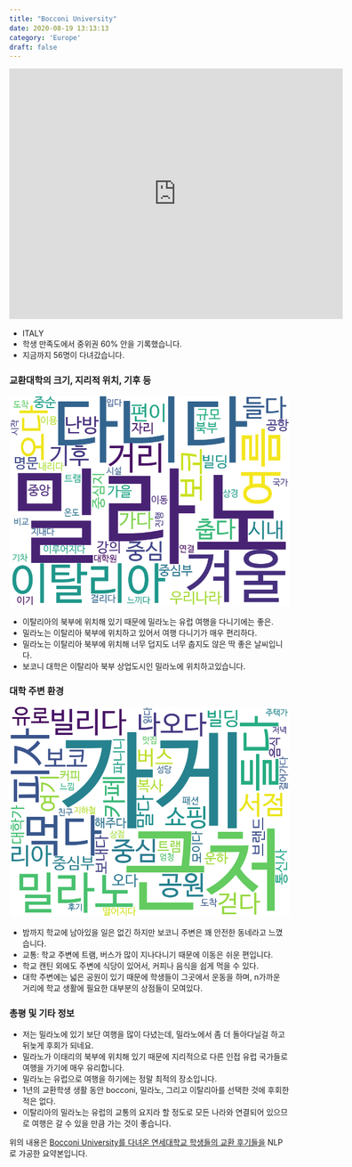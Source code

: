 ```yaml
---
title: "Bocconi University"
date: 2020-08-19 13:13:13
category: 'Europe'
draft: false
---
```


<iframe
width="600"
height="450"
frameborder="0" style="border:0"
src="https://www.google.com/maps/embed/v1/place?key=AIzaSyC9e1AME-pVmWC4hBpFdu5S4dKzyepa3HQ&q=Bocconi+University&center=45.4485736,9.189945&zoom=14" allowfullscreen>
</iframe>

* ITALY
* 학생 만족도에서 중위권 60% 안을 기록했습니다.
* 지금까지 56명이 다녀갔습니다. 

### 교환대학의 크기, 지리적 위치, 기후 등

![gen_info-WordCloud](../univ_wordclouds_okt/gen_info/IT000001_gen_info_okt.png)

* 이탈리아의 북부에 위치해 있기 때문에 밀라노는 유럽 여행을 다니기에는 좋은.
* 밀라노는 이탈리아 북부에 위치하고 있어서 여행 다니기가 매우 편리하다.
* 밀라노는 이탈리아 북부에 위치해 너무 덥지도 너무 춥지도 않은 딱 좋은 날씨입니다.
* 보코니 대학은 이탈리아 북부 상업도시인 밀라노에 위치하고있습니다.


### 대학 주변 환경

![env_info-WordCloud](../univ_wordclouds_okt/env_info/IT000001_env_info_okt.png)

* 밤까지 학교에 남아있을 일은 없긴 하지만 보코니 주변은 꽤 안전한 동네라고 느꼈습니다.
* 교통: 학교 주변에 트램, 버스가 많이 지나다니기 때문에 이동은 쉬운 편입니다.
* 학교 캔틴 외에도 주변에 식당이 있어서, 커피나 음식을 쉽게 먹을 수 있다.
* 대학 주변에는 넓은 공원이 있기 때문에 학생들이 그곳에서 운동을 하며, n가까운 거리에 학교 생활에 필요한 대부분의 상점들이 모여있다.


### 총평 및 기타 정보 
* 저는 밀라노에 있기 보단 여행을 많이 다녔는데, 밀라노에서 좀 더 돌아다닐걸 하고 뒤늦게 후회가 되네요.
* 밀라노가 이태리의 북부에 위치해 있기 때문에 지리적으로 다른 인접 유럽 국가들로 여행을 가기에 매우 유리합니다.
* 밀라노는 유럽으로 여행을 하기에는 정말 최적의 장소입니다.
* 1년의 교환학생 생활 동안 bocconi, 밀라노, 그리고 이탈리아를 선택한 것에 후회한 적은 없다.
* 이탈리아의 밀라노는 유럽의 교통의 요지라 할 정도로 모든 나라와 연결되어 있으므로 여행은 갈 수 있을 만큼 가는 것이 좋습니다.


위의 내용은 [Bocconi University를 다녀온 연세대학교 학생들의 교환 후기들을](http://oia.yonsei.ac.kr/partner/expReport.asp?ucode=IT000001&bgbn=A) NLP로 가공한 요약본입니다. 
